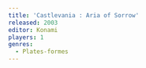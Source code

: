 ```yaml
---
title: 'Castlevania : Aria of Sorrow'
released: 2003
editor: Konami
players: 1
genres:
  - Plates-formes
---
```

